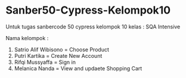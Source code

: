 # Sanber50-Cypress-Kelompok10
Untuk tugas sanbercode 50 cypress kelompok 10
kelas : SQA Intensive

Nama kelompok :
1. Satrio Alif Wibisono = Choose Product
2. Putri Kartika = Create New Account
3. Rifqi Mussyaffa = Sign in
4. Melanica Nanda = View and updaete Shopping Cart